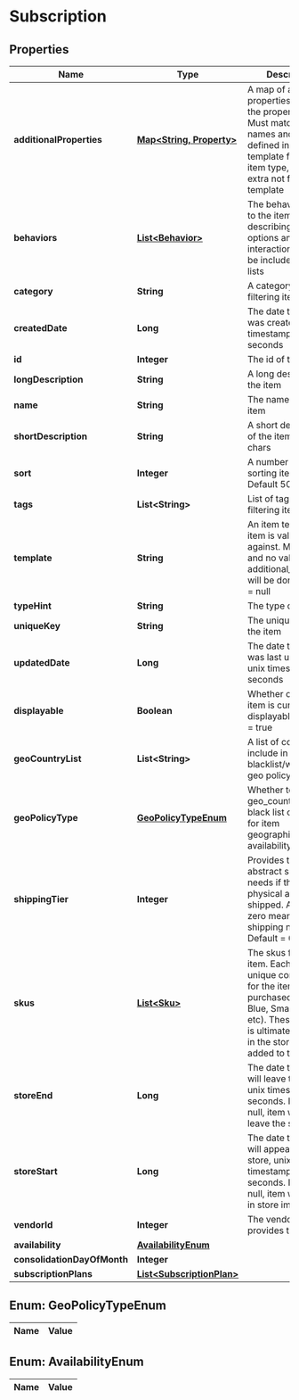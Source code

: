 
# Subscription

## Properties
Name | Type | Description | Notes
------------ | ------------- | ------------- | -------------
**additionalProperties** | [**Map&lt;String, Property&gt;**](Property.md) | A map of additional properties, keyed on the property name.  Must match the names and types defined in the template for this item type, or be an extra not from the template |  [optional]
**behaviors** | [**List&lt;Behavior&gt;**](Behavior.md) | The behaviors linked to the item, describing various options and interactions. May not be included in item lists |  [optional]
**category** | **String** | A category for filtering items |  [optional]
**createdDate** | **Long** | The date the item was created, unix timestamp in seconds |  [optional]
**id** | **Integer** | The id of the item |  [optional]
**longDescription** | **String** | A long description of the item |  [optional]
**name** | **String** | The name of the item | 
**shortDescription** | **String** | A short description of the item, max 255 chars |  [optional]
**sort** | **Integer** | A number to use in sorting items.  Default 500 |  [optional]
**tags** | **List&lt;String&gt;** | List of tags used for filtering items |  [optional]
**template** | **String** | An item template this item is validated against.  May be null and no validation of additional_properties will be done.  Default &#x3D; null |  [optional]
**typeHint** | **String** | The type of the item | 
**uniqueKey** | **String** | The unique key for the item |  [optional]
**updatedDate** | **Long** | The date the item was last updated, unix timestamp in seconds |  [optional]
**displayable** | **Boolean** | Whether or not the item is currently displayable.  Default &#x3D; true |  [optional]
**geoCountryList** | **List&lt;String&gt;** | A list of country ID to include in the blacklist/whitelist geo policy |  [optional]
**geoPolicyType** | [**GeoPolicyTypeEnum**](#GeoPolicyTypeEnum) | Whether to use the geo_country_list as a black list or white list for item geographical availability |  [optional]
**shippingTier** | **Integer** | Provides the abstract shipping needs if this item is physical and can be shipped.  A value of zero means no shipping needed.  Default &#x3D; 0 |  [optional]
**skus** | [**List&lt;Sku&gt;**](Sku.md) | The skus for the item. Each defines a unique configuration for the item to be purchased (Large-Blue, Small-Green, etc). These are what is ultimately selected in the store and added to the cart | 
**storeEnd** | **Long** | The date the item will leave the store, unix timestamp in seconds.  If set to null, item will never leave the store |  [optional]
**storeStart** | **Long** | The date the item will appear in the store, unix timestamp in seconds.  If set to null, item will appear in store immediately |  [optional]
**vendorId** | **Integer** | The vendor who provides the item | 
**availability** | [**AvailabilityEnum**](#AvailabilityEnum) |  |  [optional]
**consolidationDayOfMonth** | **Integer** |  |  [optional]
**subscriptionPlans** | [**List&lt;SubscriptionPlan&gt;**](SubscriptionPlan.md) |  |  [optional]


<a name="GeoPolicyTypeEnum"></a>
## Enum: GeoPolicyTypeEnum
Name | Value
---- | -----


<a name="AvailabilityEnum"></a>
## Enum: AvailabilityEnum
Name | Value
---- | -----




